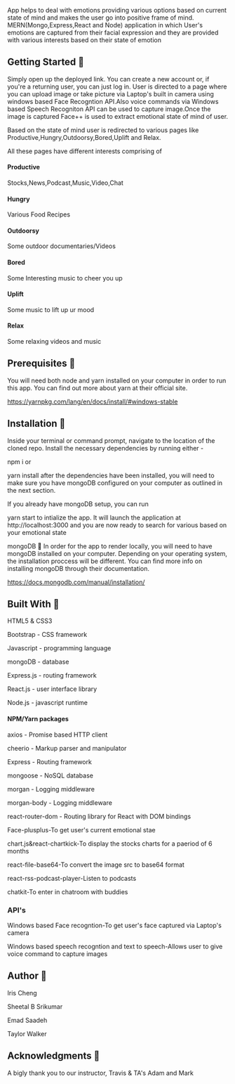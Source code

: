 App helps to deal with emotions providing various options based on current state of mind and makes the user go into positive frame of mind.
MERN(Mongo,Express,React and Node) application  in which User's emotions are captured from their facial expression and they are provided with various interests based on their state of emotion

##  Getting Started 🌲

Simply open up the deployed link. You can create a new account or, if you're a returning user, you can just log in. 
User is directed to a page where you can upload image or take picture via Laptop's built in camera using windows based Face Recogntion API.Also voice commands via Windows based Speech Recogniton API can be used to capture image.Once the image is captured  Face++ is used to extract emotional state of mind of user.

Based on the state of mind user is redirected to various pages like Productive,Hungry,Outdoorsy,Bored,Uplift and Relax.

All these pages have different interests comprising of 
####  Productive
Stocks,News,Podcast,Music,Video,Chat
####  Hungry
Various Food Recipes
####  Outdoorsy
Some outdoor documentaries/Videos
#### Bored
Some Interesting music to cheer you up
#### Uplift
Some music to lift up ur mood
#### Relax
Some relaxing videos and music

## Prerequisites 📂
You will need both node and yarn installed on your computer in order to run this app. You can find out more about yarn at their official site.

https://yarnpkg.com/lang/en/docs/install/#windows-stable

## Installation 📁
Inside your terminal or command prompt, navigate to the location of the cloned repo. Install the necessary dependencies by running either -

npm i
or

yarn install
after the dependencies have been installed, you will need to make sure you have mongoDB configured on your computer as outlined in the next section.

If you already have mongoDB setup, you can run

yarn start
to intialize the app. It will launch the application at http://localhost:3000 and you are now ready to search for various based on your emotional state

mongoDB 🌿
In order for the app to render locally, you will need to have mongoDB installed on your computer. Depending on your operating system, the installation proccess will be different. You can find more info on installing mongoDB through their documentation.

https://docs.mongodb.com/manual/installation/

## Built With 🌱
HTML5 & CSS3

Bootstrap - CSS framework

Javascript - programming language

mongoDB - database

Express.js - routing framework

React.js - user interface library

Node.js - javascript runtime

#### NPM/Yarn packages
axios - Promise based HTTP client

cheerio - Markup parser and manipulator

Express - Routing framework

mongoose - NoSQL database

morgan - Logging middleware

morgan-body - Logging middleware

react-router-dom - Routing library for React with DOM bindings

Face-plusplus-To get user's current emotional stae

chart.js&react-chartkick-To display the stocks charts for a paeriod of 6 months

react-file-base64-To convert the image src to base64 format

react-rss-podcast-player-Listen to podcasts

chatkit-To enter in chatroom with buddies

### API's

Windows based Face recogntion-To get user's face captured via Laptop's camera

Windows based speech recogntion and text to speech-Allows user to give voice command to capture images

## Author 🔑

Iris Cheng

Sheetal B Srikumar

Emad Saadeh

Taylor Walker 

## Acknowledgments 🙏

A bigly thank you to our instructor, Travis & TA's Adam and Mark 

